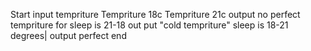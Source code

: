Start
input tempriture 
Tempriture 18c
Tempriture 21c
output no perfect tempriture for sleep is 21-18
out put "cold tempriture" sleep is 18-21 degrees|
output perfect
end

